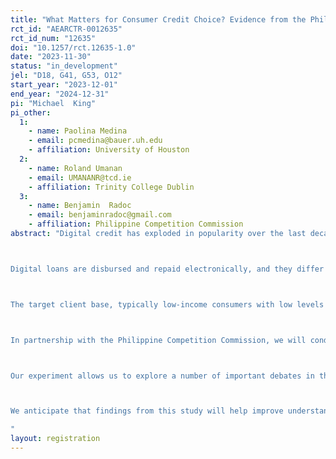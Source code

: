 ```yaml
---
title: "What Matters for Consumer Credit Choice? Evidence from the Philippine Digital Credit Market"
rct_id: "AEARCTR-0012635"
rct_id_num: "12635"
doi: "10.1257/rct.12635-1.0"
date: "2023-11-30"
status: "in_development"
jel: "D18, G41, G53, O12"
start_year: "2023-12-01"
end_year: "2024-12-31"
pi: "Michael  King"
pi_other:
  1:
    - name: Paolina Medina
    - email: pcmedina@bauer.uh.edu
    - affiliation: University of Houston
  2:
    - name: Roland Umanan
    - email: UMANANR@tcd.ie
    - affiliation: Trinity College Dublin
  3:
    - name: Benjamin  Radoc
    - email: benjaminradoc@gmail.com
    - affiliation: Philippine Competition Commission
abstract: "Digital credit has exploded in popularity over the last decade with the number of digital lenders growing nearly tenfold globally (Venkatesan, 2023). Although digital credit offers significant potential to advance financial inclusion by allowing previously unbanked and underbanked consumers access credit (Bharadwaj and Suri, 2020), the speed and ease of access to digital credit has raised several consumer protection concerns particularly in low- and middle-income countries (LMICs). 

Digital loans are disbursed and repaid electronically, and they differ from traditional credit in several aspects: approval is nearly instantaneous, evaluation of loan application is automated, loans are processed remotely without requiring in-person interaction, and loan decisions are typically determined using “non-traditional data” such as mobile phone data (Francis et al., 2017). The most popular form of digital credit offered in the Philippines is short-term, high-interest, small amount consumer loans disbursed via mobile money platforms (e.g., FMA, 2021; Francis et al., 2017). Despite being costly, the popularity of digital credit in the Philippines suggests unmet demand for credit. However, the surge in customer complaints concerning inadequate disclosures, misrepresentations, high interest rates, and unreasonable collection practices (e.g., FMA, 2021; Tamayo, 2021), also indicates the need to build a stronger evidence base to improve consumer protection in digital lending. 

The target client base, typically low-income consumers with low levels of financial literacy, and influenced by typical human behavioral biases such as weak self-control, present bias, overconfidence and limited attention, are susceptible to exploitation due to poor transparency of fees and loan terms and costly roll-over refinancing (Garz et al., 2021). Furthermore, most digital credit borrowers live precarious financial existences that allow little room for financial error and poor consumer decisions can have debilitating immediate and long-term consequences. In the short term, poor consumer decisions can worsen the borrowers’ cash flow position and induce over-indebtedness that could ultimately result in them being shut out of credit markets (Skiba and Tobacman, 2019; Melzer, 2011). In the long- term, over-indebtedness can cause asset erosion and poor psychological health (Gathergood, 2012). 

In partnership with the Philippine Competition Commission, we will conduct an online survey and embed a discrete choice experiment (DCE) to provide evidence on how loan choice is affected by behaviourally-informed disclosures and alterations to the choice architecture. After passing the screening questions and answering socio-demographic questions, we will randomly assign respondents to one of the eight treatment arms or the control group. The core task involves choosing the most preferred option from six hypothetical digital credit products which vary across a number of product attributes. The control group will be presented with a set of digital loan choices, inspired by real products, and presented similarly to how they are marketed to consumers in the Philippines (with partial information and informed by specific marketing strategies), requiring potential customers to hover the mouse around to access information on nominal interest rates, processing fees, etc. The first two treatment arms involve provision of additional product information, specifically product attributes a regulator might request be presented in the fine print, These two treatment arms present the six products in random order and involve the clarification of product attributes with and without the total cost of credit (effective interest rate). The remaining six treatment arms involve a ranking one of five product attributes, followed by the final treatment which allows the participant to choose the attribute of ranking.

Our experiment allows us to explore a number of important debates in the literature.  First, explored in other credit markets, is how awareness or naivete about one's own abilities and preferences affect product choice (Alcott et.al. 2022; Ausubel 1991; Campbell 2016). We measure borrowers' overconfidence and perceived time inconsistency, and examine their relationship with individual choice of digital loan products. We are specifically interested in testing how generalized overconfidence and perceived time inconsistency affect the weights that consumers place on contingent costs, such as late payment fees or the cost of repeated borrowing, which are only relevant for individuals who believe they will miss a payment or borrow repeatedly.

We anticipate that findings from this study will help improve understanding of consumer protection issues in the digital credit market globally. Across the regulators in the Philippines there is a shared sense that more needs to be done to equip consumers with tools to identify “appropriate” financial products as continued exploitation of consumers will lower willingness to access digital financial services (DFS) and erode trust in the broader financial system (e.g., Garz et al., 2021; McKee et al., 2015). 
"
layout: registration
---
```


